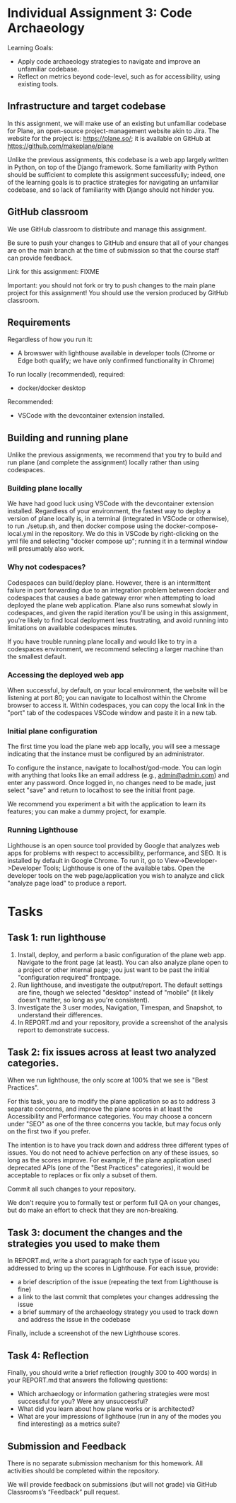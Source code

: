 # Individual Assignment 3: Code Archaeology 

Learning Goals:
* Apply code archaeology strategies to navigate and improve an unfamiliar codebase.
* Reflect on metrics beyond code-level, such as for accessibility, using existing tools. 

## Infrastructure and target codebase

In this assignment, we will make use of an existing but unfamiliar codebase for
Plane, an open-source project-management website akin to Jira.  The website for
the project is: https://plane.so/; it is available on GitHub at
https://github.com/makeplane/plane

Unlike the previous assignments, this codebase is a web app largely
written in Python, on top of the Django framework.  Some familiarity with Python
should be sufficient to complete this assignment successfully; indeed, one of
the learning goals is to practice strategies for navigating an unfamiliar
codebase, and so lack of familiarity with Django should not hinder you.  

## GitHub classroom

We use GitHub classroom to distribute and manage this assignment.  

Be sure to push your changes to GitHub and ensure that all of your changes are
on the main branch at the time of submission so that the course staff can
provide feedback.

Link for this assignment: FIXME

Important: you should not fork or try to push changes to the main plane project
for this assignment! You should use the version produced by GitHub classroom. 

## Requirements

Regardless of how you run it:
* A browswer with lighthouse available in developer tools (Chrome or Edge both qualify; we have only confirmed functionality in Chrome)

To run locally (recommended), required:
* docker/docker desktop

Recommended: 
* VSCode with the devcontainer extension installed.

## Building and running plane

Unlike the previous assignments, we recommend that you try to build and run
plane (and complete the assignment) locally rather than using codespaces.

### Building plane locally

We have had good luck using VSCode with the devcontainer extension installed.
Regardless of your environment, the fastest way to deploy a version of
plane locally is, in a terminal (integrated in VSCode or otherwise), to run ./setup.sh, and then docker compose
using the docker-compose-local.yml in the repository.  We do this in VSCode by right-clicking on
the yml file and selecting "docker compose up"; running it in a terminal window
will presumably also work.

### Why not codespaces?

Codespaces can build/deploy plane. However, there is an intermittent failure
in port forwarding due to an integration problem between docker and codespaces that causes a bade gateway error when attempting to
load deployed the plane web application.  Plane also runs somewhat slowly in
codespaces, and given the rapid iteration you'll be using in this
assignment, you're likely to find local deployment less frustrating, and avoid running into limitations on available codespaces minutes. 

If you have trouble running plane locally and would like to try in a codespaces
environment, we recommend selecting a larger machine than the smallest default.

### Accessing the deployed web app

When successful, by default, on your local environment, the website will be
listening at port 80; you can navigate to localhost within the Chrome browser to
access it.  Within codespaces, you can copy the local link in the "port" tab of
the codespaces VSCode window and paste it in a new tab.  

### Initial plane configuration

The first time you load the plane web app locally, you will see a message
indicating that the instance must be configured by an administrator.

To configure the instance, navigate to localhost/god-mode.  You can login with
anything that looks like an email address (e.g., admin@admin.com) and enter any
password.  Once logged in, no changes need to be made, just select "save" and
return to localhost to see the initial front page.

We recommend you experiment a bit with the application to learn its features;
you can make a dummy project, for example.

### Running Lighthouse

Lighthouse is an open source tool provided by Google that analyzes web apps for problems with respect to accessibility, performance, and SEO. It is installed by default in Google Chrome. To run it, go to View->Developer->Developer Tools; Lighthouse is one of the available tabs.  Open the developer tools on the web page/application you wish to analyze and click "analyze page load" to produce a report. 

# Tasks

## Task 1: run lighthouse

1. Install, deploy, and perform a basic configuration of the plane web app. Navigate to the front page (at least).  You can also analyze plane open to a project or other internal page; you just want to be past the initial "configuration required" frontpage.
2. Run lighthouse, and investigate the output/report. The default settings are fine, though we selected "desktop" instead of
   "mobile" (it likely doesn't matter, so long as you're consistent).
3. Investigate the 3 user modes, Navigation, Timespan, and Snapshot, to understand their differences. 
4. In REPORT.md and your repository, provide a screenshot of the analysis report to demonstrate success. 

## Task 2: fix issues across at least two analyzed categories. 

When we run lighthouse, the only score at 100% that we see is "Best Practices".

For this task, you are to modify the plane application so as to address 3 separate concerns, and improve the plane scores in at least the Accessibility and Performance categories.   You may choose a
concern under "SEO" as one of the three concerns you tackle, but may focus only on the first two if you
prefer.

The intention is to have you track down and address three different types of issues. You do not need to achieve perfection on any of these issues, so long as the scores improve.  For example, if the plane application used deprecated APIs (one of the "Best Practices" categories), it would be acceptable to replaces or fix only a subset of them.  

Commit all such changes to your repository.

We don't require you to formally test or perform full QA on your changes, but do
make an effort to check that they are non-breaking.

## Task 3: document the changes and the strategies you used to make them

In REPORT.md, write a short paragraph for each type of issue you addressed to
bring up the scores in Lighthouse.  For each issue, provide:

* a brief description of the issue (repeating the text from Lighthouse is fine)
* a link to the last commit that completes your changes addressing the issue
* a brief summary of the archaeology strategy you used to track down and address the issue in the
  codebase 

Finally, include a screenshot of the new Lighthouse scores.

## Task 4: Reflection

Finally, you should write a brief reflection (roughly 300 to 400 words) in your
REPORT.md that answers the following questions:

* Which archaeology or information gathering strategies were most successful for you? Were any unsuccessful?
* What did you learn about how plane works or is architected?
* What are your impressions of lighthouse (run in any of the modes you find interesting) as a metrics suite? 

## Submission and Feedback

There is no separate submission mechanism for this homework. All activities
should be completed within the repository. 

We will provide feedback on submissions (but will not grade) via GitHub
Classrooms’s “Feedback” pull request.




